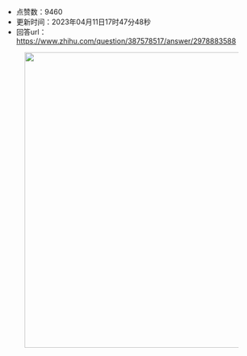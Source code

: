 - 点赞数：9460
- 更新时间：2023年04月11日17时47分48秒
- 回答url：https://www.zhihu.com/question/387578517/answer/2978883588
<body>
 <p></p>
 <figure data-size="normal">
  <img src="https://pica.zhimg.com/50/v2-6bf4647134c36788fb78f7bcfc2e707b_720w.jpg?source=1940ef5c" data-rawwidth="587" data-rawheight="518" data-size="normal" data-original-token="v2-6bf4647134c36788fb78f7bcfc2e707b" data-default-watermark-src="https://picx.zhimg.com/50/v2-0db3e08a083541a8df0e7df1be043fc4_720w.jpg?source=1940ef5c" class="origin_image zh-lightbox-thumb" width="587" data-original="https://pica.zhimg.com/v2-6bf4647134c36788fb78f7bcfc2e707b_r.jpg?source=1940ef5c">
 </figure>
 <p></p>
</body>